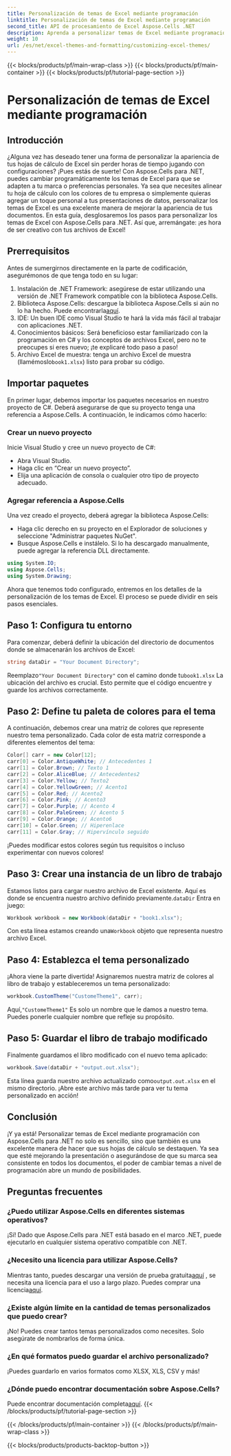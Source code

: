 ```yaml
---
title: Personalización de temas de Excel mediante programación
linktitle: Personalización de temas de Excel mediante programación
second_title: API de procesamiento de Excel Aspose.Cells .NET
description: Aprenda a personalizar temas de Excel mediante programación utilizando Aspose.Cells para .NET con esta guía completa. Mejore sus hojas de cálculo.
weight: 10
url: /es/net/excel-themes-and-formatting/customizing-excel-themes/
---
```


{{< blocks/products/pf/main-wrap-class >}}
{{< blocks/products/pf/main-container >}}
{{< blocks/products/pf/tutorial-page-section >}}

# Personalización de temas de Excel mediante programación

## Introducción
¿Alguna vez has deseado tener una forma de personalizar la apariencia de tus hojas de cálculo de Excel sin perder horas de tiempo jugando con configuraciones? ¡Pues estás de suerte! Con Aspose.Cells para .NET, puedes cambiar programáticamente los temas de Excel para que se adapten a tu marca o preferencias personales. Ya sea que necesites alinear tu hoja de cálculo con los colores de tu empresa o simplemente quieras agregar un toque personal a tus presentaciones de datos, personalizar los temas de Excel es una excelente manera de mejorar la apariencia de tus documentos. En esta guía, desglosaremos los pasos para personalizar los temas de Excel con Aspose.Cells para .NET. Así que, arremángate: ¡es hora de ser creativo con tus archivos de Excel!
## Prerrequisitos
Antes de sumergirnos directamente en la parte de codificación, asegurémonos de que tenga todo en su lugar:
1. Instalación de .NET Framework: asegúrese de estar utilizando una versión de .NET Framework compatible con la biblioteca Aspose.Cells.
2. Biblioteca Aspose.Cells: descargue la biblioteca Aspose.Cells si aún no lo ha hecho. Puede encontrarla[aquí](https://releases.aspose.com/cells/net/). 
3. IDE: Un buen IDE como Visual Studio te hará la vida más fácil al trabajar con aplicaciones .NET.
4. Conocimientos básicos: Será beneficioso estar familiarizado con la programación en C# y los conceptos de archivos Excel, pero no te preocupes si eres nuevo; ¡te explicaré todo paso a paso!
5.  Archivo Excel de muestra: tenga un archivo Excel de muestra (llamémoslo`book1.xlsx`) listo para probar su código.
## Importar paquetes
En primer lugar, debemos importar los paquetes necesarios en nuestro proyecto de C#. Deberá asegurarse de que su proyecto tenga una referencia a Aspose.Cells. A continuación, le indicamos cómo hacerlo:
### Crear un nuevo proyecto
Inicie Visual Studio y cree un nuevo proyecto de C#:
- Abra Visual Studio.
- Haga clic en “Crear un nuevo proyecto”.
- Elija una aplicación de consola o cualquier otro tipo de proyecto adecuado.
### Agregar referencia a Aspose.Cells
Una vez creado el proyecto, deberá agregar la biblioteca Aspose.Cells:
- Haga clic derecho en su proyecto en el Explorador de soluciones y seleccione "Administrar paquetes NuGet".
- Busque Aspose.Cells e instálelo. Si lo ha descargado manualmente, puede agregar la referencia DLL directamente.
```csharp
using System.IO;
using Aspose.Cells;
using System.Drawing;
``` 
Ahora que tenemos todo configurado, entremos en los detalles de la personalización de los temas de Excel. El proceso se puede dividir en seis pasos esenciales. 
## Paso 1: Configura tu entorno
Para comenzar, deberá definir la ubicación del directorio de documentos donde se almacenarán los archivos de Excel:
```csharp
string dataDir = "Your Document Directory";
```
 Reemplazo`"Your Document Directory"` con el camino donde tu`book1.xlsx` La ubicación del archivo es crucial. Esto permite que el código encuentre y guarde los archivos correctamente. 
## Paso 2: Define tu paleta de colores para el tema
A continuación, debemos crear una matriz de colores que represente nuestro tema personalizado. Cada color de esta matriz corresponde a diferentes elementos del tema:
```csharp
Color[] carr = new Color[12];
carr[0] = Color.AntiqueWhite; // Antecedentes 1
carr[1] = Color.Brown; // Texto 1
carr[2] = Color.AliceBlue; // Antecedentes2
carr[3] = Color.Yellow; // Texto2
carr[4] = Color.YellowGreen; // Acento1
carr[5] = Color.Red; // Acento2
carr[6] = Color.Pink; // Acento3
carr[7] = Color.Purple; // Acento 4
carr[8] = Color.PaleGreen; // Acento 5
carr[9] = Color.Orange; // Acento6
carr[10] = Color.Green; // Hiperenlace
carr[11] = Color.Gray; // Hipervínculo seguido
```
¡Puedes modificar estos colores según tus requisitos o incluso experimentar con nuevos colores!
## Paso 3: Crear una instancia de un libro de trabajo
 Estamos listos para cargar nuestro archivo de Excel existente. Aquí es donde se encuentra nuestro archivo definido previamente.`dataDir` Entra en juego:
```csharp
Workbook workbook = new Workbook(dataDir + "book1.xlsx");
```
 Con esta línea estamos creando una`Workbook` objeto que representa nuestro archivo Excel. 
## Paso 4: Establezca el tema personalizado
¡Ahora viene la parte divertida! Asignaremos nuestra matriz de colores al libro de trabajo y estableceremos un tema personalizado:
```csharp
workbook.CustomTheme("CustomeTheme1", carr);
```
 Aquí,`"CustomeTheme1"` Es solo un nombre que le damos a nuestro tema. Puedes ponerle cualquier nombre que refleje su propósito. 
## Paso 5: Guardar el libro de trabajo modificado
Finalmente guardamos el libro modificado con el nuevo tema aplicado:
```csharp
workbook.Save(dataDir + "output.out.xlsx");
```
 Esta línea guarda nuestro archivo actualizado como`output.out.xlsx` en el mismo directorio. ¡Abre este archivo más tarde para ver tu tema personalizado en acción!
## Conclusión
¡Y ya está! Personalizar temas de Excel mediante programación con Aspose.Cells para .NET no solo es sencillo, sino que también es una excelente manera de hacer que sus hojas de cálculo se destaquen. Ya sea que esté mejorando la presentación o asegurándose de que su marca sea consistente en todos los documentos, el poder de cambiar temas a nivel de programación abre un mundo de posibilidades.
## Preguntas frecuentes
### ¿Puedo utilizar Aspose.Cells en diferentes sistemas operativos?  
¡Sí! Dado que Aspose.Cells para .NET está basado en el marco .NET, puede ejecutarlo en cualquier sistema operativo compatible con .NET.
### ¿Necesito una licencia para utilizar Aspose.Cells?  
 Mientras tanto, puedes descargar una versión de prueba gratuita[aquí](https://releases.aspose.com/) , se necesita una licencia para el uso a largo plazo. Puedes comprar una licencia[aquí](https://purchase.aspose.com/buy).
### ¿Existe algún límite en la cantidad de temas personalizados que puedo crear?  
¡No! Puedes crear tantos temas personalizados como necesites. Solo asegúrate de nombrarlos de forma única.
### ¿En qué formatos puedo guardar el archivo personalizado?  
¡Puedes guardarlo en varios formatos como XLSX, XLS, CSV y más!
### ¿Dónde puedo encontrar documentación sobre Aspose.Cells?  
Puede encontrar documentación completa[aquí](https://reference.aspose.com/cells/net/).
{{< /blocks/products/pf/tutorial-page-section >}}

{{< /blocks/products/pf/main-container >}}
{{< /blocks/products/pf/main-wrap-class >}}

{{< blocks/products/products-backtop-button >}}
